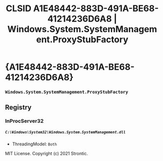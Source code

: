 ﻿---
title: "CLSID A1E48442-883D-491A-BE68-41214236D6A8 | Windows.System.SystemManagement.ProxyStubFactory"
excerpt: What is COM-Object CLSID A1E48442-883D-491A-BE68-41214236D6A8?
---

# {A1E48442-883D-491A-BE68-41214236D6A8}

### `Windows.System.SystemManagement.ProxyStubFactory`

## Registry


### InProcServer32

##### `C:\Windows\System32\Windows.System.SystemManagement.dll`
* ThreadingModel: `Both`

MIT License. Copyright (c) 2021 Strontic.


